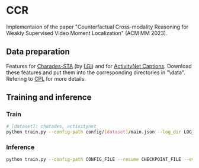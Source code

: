 # CCR
Implementaion of the paper "Counterfactual Cross-modality Reasoning for Weakly Supervised Video Moment Localization" (ACM MM 2023).

## Data preparation
Features for [Charades-STA](https://github.com/JonghwanMun/LGI4temporalgrounding) (by [LGI](https://github.com/JonghwanMun/LGI4temporalgrounding)) and for [ActivityNet Captions](http://activity-net.org/challenges/2016/download.html). Download these features and put them into the corresponding directories in "\data". Refering to [CPL](https://github.com/minghangz/cpl) for more details.

## Training and inference

### Train
```bash
# [dataset]: charades, activitynet
python train.py --config-path config/[dataset]/main.json --log_dir LOG_DIR --tag TAG
```
### Inference
```bash
python train.py --config-path CONFIG_FILE --resume CHECKPOINT_FILE --eval
```
